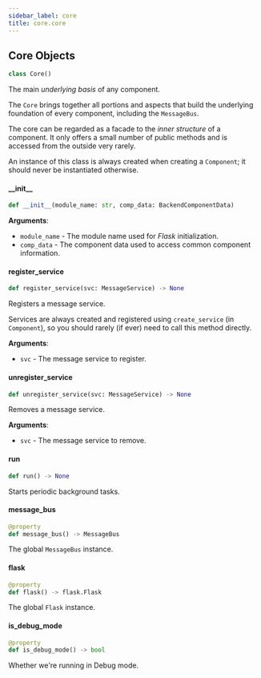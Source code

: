 ```yaml
---
sidebar_label: core
title: core.core
---
```


## Core Objects

```python
class Core()
```

The main *underlying basis* of any component.

The ``Core`` brings together all portions and aspects that build the underlying foundation of every component,
including the ``MessageBus``.

The core can be regarded as a facade to the *inner structure* of a component. It only offers a small number of public
methods and is accessed from the outside very rarely.

An instance of this class is always created when creating a ``Component``; it should never be instantiated otherwise.

#### \_\_init\_\_

```python
def __init__(module_name: str, comp_data: BackendComponentData)
```

**Arguments**:

- `module_name` - The module name used for *Flask* initialization.
- `comp_data` - The component data used to access common component information.

#### register\_service

```python
def register_service(svc: MessageService) -> None
```

Registers a message service.

Services are always created and registered using ``create_service`` (in ``Component``),
so you should rarely (if ever) need to call this method directly.

**Arguments**:

- `svc` - The message service to register.

#### unregister\_service

```python
def unregister_service(svc: MessageService) -> None
```

Removes a message service.

**Arguments**:

- `svc` - The message service to remove.

#### run

```python
def run() -> None
```

Starts periodic background tasks.

#### message\_bus

```python
@property
def message_bus() -> MessageBus
```

The global ``MessageBus`` instance.

#### flask

```python
@property
def flask() -> flask.Flask
```

The global ``Flask`` instance.

#### is\_debug\_mode

```python
@property
def is_debug_mode() -> bool
```

Whether we&#x27;re running in Debug mode.

